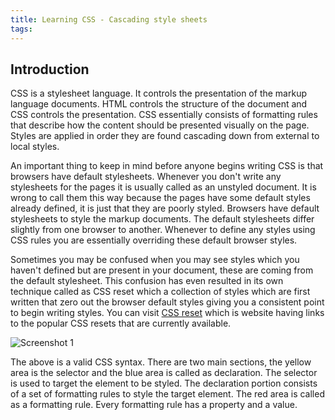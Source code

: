 ```yaml
---
title: Learning CSS - Cascading style sheets
tags:
---
```

## Introduction
CSS is a stylesheet language. It controls the presentation of the markup language documents. HTML controls the structure of the document and CSS controls the presentation. CSS essentially consists of formatting rules that describe how the content should be presented visually on the page. Styles are applied in order they are found cascading down from external to local styles.

<!-- more -->

An important thing to keep in mind before anyone begins writing CSS is that browsers have default stylesheets. Whenever you don't write any stylesheets for the pages it is usually called as an unstyled document. It is wrong to call them this way because the pages have some default styles already defined, it is just that they are poorly styled. Browsers have default stylesheets to style the markup documents. The default stylesheets differ slightly from one browser to another. Whenever to define any styles using CSS rules you are essentially overriding these default browser styles. 

Sometimes you may be confused when you may see styles which you haven't defined but are present in your document, these are coming from the default stylesheet. This confusion has even resulted in its own technique called as CSS reset which a collection of styles which are first written that zero out the browser default styles giving you a consistent point to begin writing styles. You can visit [CSS reset](http://cssreset.com) which is website having links to the popular CSS resets that are currently available.

![Screenshot 1](/img/learning-css/css-syntax.png)

The above is a valid CSS syntax. There are two main sections, the yellow area is the selector and the blue area is called as declaration. The selector is used to target the element to be styled. The declaration portion consists of a set of formatting rules to style the target element. The red area is called as a formatting rule. Every formatting rule has a property and a value.